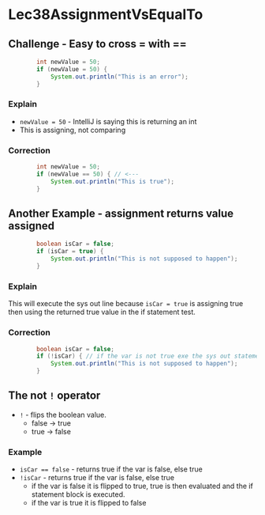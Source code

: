 # Lec38AssignmentVsEqualTo

## Challenge - Easy to cross = with ==

```java
        int newValue = 50;
        if (newValue = 50) {
            System.out.println("This is an error");
        }
```

### Explain

* `newValue = 50` - IntelliJ is saying this is returning an int
* This is assigning, not comparing

### Correction

```java
        int newValue = 50;
        if (newValue == 50) { // <---
            System.out.println("This is true");
        }
```

## Another Example - assignment returns value assigned

```java
        boolean isCar = false;
        if (isCar = true) {
            System.out.println("This is not supposed to happen");
        }
```

### Explain

This will execute the sys out line because `isCar = true` is assigning true then using the returned true value in the if statement test.

### Correction

```java
        boolean isCar = false;
        if (!isCar) { // if the var is not true exe the sys out statement
            System.out.println("This is not supposed to happen");
        }
```

## The not `!` operator
* `!` - flips the boolean value.
  * false -> true
  * true -> false

### Example
* `isCar == false` - returns true if the var is false, else true
* `!isCar` - returns true if the var is false, else true
  * if the var is false it is flipped to true, true is then evaluated and the if statement block is executed.
  * if the var is true it is flipped to false

